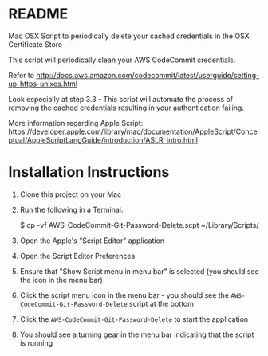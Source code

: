 # README
Mac OSX Script to periodically delete your cached credentials in the OSX Certificate Store

This script will periodically clean your AWS CodeCommit credentials.

Refer to http://docs.aws.amazon.com/codecommit/latest/userguide/setting-up-https-unixes.html

Look especially at step 3.3 - This script will automate the process of removing the cached credentials resulting in your authentication failing.

More information regarding Apple Script: https://developer.apple.com/library/mac/documentation/AppleScript/Conceptual/AppleScriptLangGuide/introduction/ASLR_intro.html

# Installation Instructions

1. Clone this project on your Mac
2. Run the following in a Terminal:

	$ cp -vf  AWS-CodeCommit-Git-Password-Delete.scpt ~/Library/Scripts/

3. Open the Apple's "Script Editor" application
4. Open the Script Editor Preferences
5. Ensure that "Show Script menu in menu bar" is selected (you should see the icon in the menu bar)
6. Click the script menu icon in the menu bar - you should see the `AWS-CodeCommit-Git-Password-Delete` script at the bottom
7. Click the `AWS-CodeCommit-Git-Password-Delete` to start the application
8. You should see a turning gear in the menu bar indicating that the script is running


